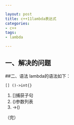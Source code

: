 ```yaml
---

layout: post
title: c++11lambda表达式
categories:
- c++
tags:
- lambda

---
```




## 一、解决的问题


##二、语法
lambda的语法如下：

```
[] ()->int{}

```
1. []捕获子句
2. ()参数列表
3. ->() 

（完）
